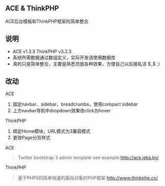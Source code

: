 
## ACE & ThinkPHP

ACE后台模板和ThinkPHP框架的简单整合

## 说明

- ACE v1.3.3  ThinkPHP v3.2.3
- 系统所需数据通过数组定义，实际开发请使用数据库
- 真的只是简单整合，主要是熟悉页面各种效果，方便自己以后接私活 $_$	:）

## 改动

ACE

1. 固定navbar、sidebar、breadcrumbs，使用compact sidebar
2. 上方navbar导航中dropdown效果改click为hover 

ThinkPHP

1. 绑定Home模块，URL模式为3兼容模式
2. 更改Page分页样式

ACE 
> Twitter bootstrap 3 admin template  see example http://ace.jeka.by/

ThinkPHP
> 基于PHP5的简单快速的面向对象的PHP框架 http://www.thinkphp.cn/
